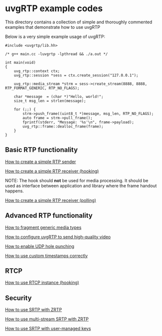 # uvgRTP example codes

This directory contains a collection of simple and thoroughly commented examples that demonstrate how to use uvgRTP

Below is a very simple example usage of uvgRTP:

```
#include <uvgrtp/lib.hh>

/* g++ main.cc -luvgrtp -lpthread && ./a.out */

int main(void)
{
    uvg_rtp::context ctx;
    uvg_rtp::session *sess = ctx.create_session("127.0.0.1");

    uvg_rtp::media_stream *strm = sess->create_stream(8888, 8888, RTP_FORMAT_GENERIC, RTP_NO_FLAGS);

    char *message  = (char *)"Hello, world!";
    size_t msg_len = strlen(message);

    for (;;) {
        strm->push_frame((uint8_t *)message, msg_len, RTP_NO_FLAGS);
        auto frame = strm->pull_frame();
        fprintf(stderr, "Message: '%s'\n", frame->payload);
        uvg_rtp::frame::dealloc_frame(frame);
    }
}
```

## Basic RTP functionality

[How to create a simple RTP sender](sending.cc)

[How to create a simple RTP receiver (hooking)](receiving_hook.cc)

NOTE: The hook should **not** be used for media processing. It should be used as interface between application and library where the frame handout happens.

[How to create a simple RTP receiver (polling)](receiving_poll.cc)

## Advanced RTP functionality

[How to fragment generic media types](sending_generic.cc)

[How to configure uvgRTP to send high-quality video](configuration.cc)

[How to enable UDP hole punching](binding.cc)

[How to use custom timestamps correctly](custom_timestamps.cc)

## RTCP

[How to use RTCP instance (hooking)](rtcp_hook.cc)

## Security

[How to use SRTP with ZRTP](srtp_zrtp.cc)

[How to use multi-stream SRTP with ZRTP](zrtp_multistream.cc)

[How to use SRTP with user-managed keys](srtp_user.cc)
